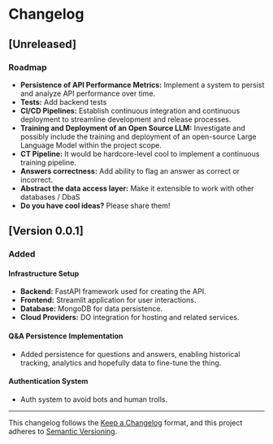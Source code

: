 # Changelog

## [Unreleased]

### Roadmap

- **Persistence of API Performance Metrics:** Implement a system to persist and analyze API performance over time.
- **Tests:** Add backend tests
- **CI/CD Pipelines:** Establish continuous integration and continuous deployment to streamline development and release
  processes.
- **Training and Deployment of an Open Source LLM:** Investigate and possibly include the training and deployment of an
  open-source Large Language Model within the project scope.
- **CT Pipeline:** It would be hardcore-level cool to implement a continuous training pipeline.
- **Answers correctness:** Add ability to flag an answer as correct or incorrect.
- **Abstract the data access layer:** Make it extensible to work with other databases / DbaS
- **Do you have cool ideas?** Please share them!

## [Version 0.0.1]

### Added

#### Infrastructure Setup

- **Backend:** FastAPI framework used for creating the API.
- **Frontend:** Streamlit application for user interactions.
- **Database:** MongoDB for data persistence.
- **Cloud Providers:** DO integration for hosting and related services.

#### Q&A Persistence Implementation

- Added persistence for questions and answers, enabling historical tracking, analytics and hopefully data to fine-tune
  the thing.

#### Authentication System

- Auth system to avoid bots and human trolls.

---

This changelog follows the [Keep a Changelog](https://keepachangelog.com/en/1.0.0/) format, and this project adheres
to [Semantic Versioning](https://semver.org/spec/v2.0.0.html).
